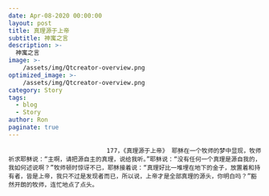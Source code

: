 ```yaml
---
date: Apr-08-2020 00:00:00
layout: post
title: 真理源于上帝
subtitle: 神寓之言
description: >-
  神寓之言
image: >-
    /assets/img/Qtcreator-overview.png
optimized_image: >-
    /assets/img/Qtcreator-overview.png
category: Story
tags:
  - blog
  - Story
author: Ron
paginate: true
---
```


							　　177，《真理源于上帝》 耶稣在一个牧师的梦中显现，牧师祈求耶稣说：“主啊，请把源自主的真理，说给我听。”耶稣说：“没有任何一个真理是源自我的，我如何述说啊？”牧师顿时惊讶不已，耶稣接着说：“真理好比一堆埋在地下的金子，放置着和持有者，皆是上帝，我只不过是发现者而已，所以说，上帝才是全部真理的源头，你明白吗？”豁然开朗的牧师，连忙地点了点头。
							
							
						